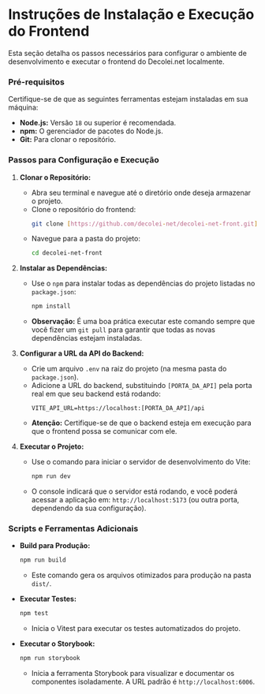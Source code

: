 # Instruções de Instalação e Execução do Frontend

Esta seção detalha os passos necessários para configurar o ambiente de desenvolvimento e executar o frontend do Decolei.net localmente.

### Pré-requisitos

Certifique-se de que as seguintes ferramentas estejam instaladas em sua máquina:

* **Node.js:** Versão `18` ou superior é recomendada.
* **npm:** O gerenciador de pacotes do Node.js.
* **Git:** Para clonar o repositório.

### Passos para Configuração e Execução

1.  **Clonar o Repositório:**
    * Abra seu terminal e navegue até o diretório onde deseja armazenar o projeto.
    * Clone o repositório do frontend:
        ```bash
        git clone [https://github.com/decolei-net/decolei-net-front.git](https://github.com/decolei-net/decolei-net-front.git)
        ```
    * Navegue para a pasta do projeto:
        ```bash
        cd decolei-net-front
        ```

2.  **Instalar as Dependências:**
    * Use o `npm` para instalar todas as dependências do projeto listadas no `package.json`:
        ```bash
        npm install
        ```
    * **Observação:** É uma boa prática executar este comando sempre que você fizer um `git pull` para garantir que todas as novas dependências estejam instaladas.

3.  **Configurar a URL da API do Backend:**
    * Crie um arquivo `.env` na raiz do projeto (na mesma pasta do `package.json`).
    * Adicione a URL do backend, substituindo `[PORTA_DA_API]` pela porta real em que seu backend está rodando:
        ```
        VITE_API_URL=https://localhost:[PORTA_DA_API]/api
        ```
    * **Atenção:** Certifique-se de que o backend esteja em execução para que o frontend possa se comunicar com ele.

4.  **Executar o Projeto:**
    * Use o comando para iniciar o servidor de desenvolvimento do Vite:
        ```bash
        npm run dev
        ```
    * O console indicará que o servidor está rodando, e você poderá acessar a aplicação em:
        `http://localhost:5173` (ou outra porta, dependendo da sua configuração).

### Scripts e Ferramentas Adicionais

* **Build para Produção:**
    ```bash
    npm run build
    ```
    * Este comando gera os arquivos otimizados para produção na pasta `dist/`.

* **Executar Testes:**
    ```bash
    npm test
    ```
    * Inicia o Vitest para executar os testes automatizados do projeto.

* **Executar o Storybook:**
    ```bash
    npm run storybook
    ```
    * Inicia a ferramenta Storybook para visualizar e documentar os componentes isoladamente. A URL padrão é `http://localhost:6006`.